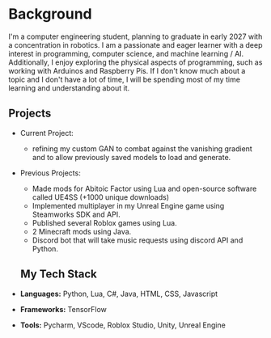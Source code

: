 

<!--
**MonMog/MonMog** is a ✨ _special_ ✨ repository because its `README.md` (this file) appears on your GitHub profile.
-->

# Background

I'm a computer engineering student, planning to graduate in early 2027 with a concentration in robotics. I am a passionate and eager learner with a deep interest in programming, computer science, and machine learning / AI. Additionally, I enjoy exploring the physical aspects of programming, such as working with Arduinos and Raspberry Pis. If I don't know much about a topic and I don't have a lot of time, I will be spending most of my time learning and understanding about it.

## Projects
- Current Project:
  -  refining my custom GAN to combat against the vanishing gradient and to allow previously saved models to load and generate.

- Previous Projects:
  -   Made mods for Abitoic Factor using Lua and open-source software called UE4SS (+1000 unique downloads)
  -   Implemented multiplayer in my Unreal Engine game using Steamworks SDK and API.
  -   Published several Roblox games using Lua.
  -   2 Minecraft mods using Java.
  -   Discord bot that will take music requests using discord API and Python.


  ## My Tech Stack

- **Languages:** Python, Lua, C#, Java, HTML, CSS, Javascript
- **Frameworks:** TensorFlow
- **Tools:** Pycharm, VScode, Roblox Studio, Unity, Unreal Engine

